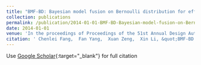 ```yaml
---
title: "BMF-BD: Bayesian model fusion on Bernoulli distribution for efficient yield estimation of integrated circuits"
collection: publications
permalink: /publication/2014-01-01-BMF-BD-Bayesian-model-fusion-on-Bernoulli-distribution-for-efficient-yield-estimation-of-integrated-circuits
date: 2014-01-01
venue: 'In the proceedings of Proceedings of the 51st Annual Design Automation Conference'
citation: ' Chenlei Fang,  Fan Yang,  Xuan Zeng,  Xin Li, &quot;BMF-BD: Bayesian model fusion on Bernoulli distribution for efficient yield estimation of integrated circuits.&quot; In the proceedings of Proceedings of the 51st Annual Design Automation Conference, 2014.'
---
```

Use [Google Scholar](https://scholar.google.com/scholar?q=BMF+BD:+Bayesian+model+fusion+on+Bernoulli+distribution+for+efficient+yield+estimation+of+integrated+circuits){:target="_blank"} for full citation
